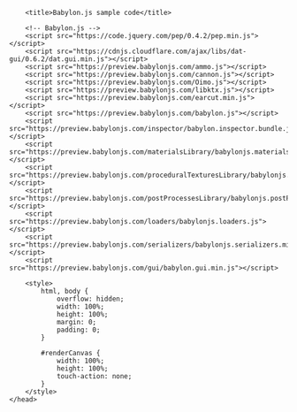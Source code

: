 <!DOCTYPE html>
<html>
    <head>
        <meta http-equiv="Content-Type" content="text/html; charset=utf-8" />

        <title>Babylon.js sample code</title>

        <!-- Babylon.js -->
        <script src="https://code.jquery.com/pep/0.4.2/pep.min.js"></script>
        <script src="https://cdnjs.cloudflare.com/ajax/libs/dat-gui/0.6.2/dat.gui.min.js"></script>
        <script src="https://preview.babylonjs.com/ammo.js"></script>
        <script src="https://preview.babylonjs.com/cannon.js"></script>
        <script src="https://preview.babylonjs.com/Oimo.js"></script>
        <script src="https://preview.babylonjs.com/libktx.js"></script>
        <script src="https://preview.babylonjs.com/earcut.min.js"></script>
        <script src="https://preview.babylonjs.com/babylon.js"></script>
        <script src="https://preview.babylonjs.com/inspector/babylon.inspector.bundle.js"></script>
        <script src="https://preview.babylonjs.com/materialsLibrary/babylonjs.materials.min.js"></script>
        <script src="https://preview.babylonjs.com/proceduralTexturesLibrary/babylonjs.proceduralTextures.min.js"></script>
        <script src="https://preview.babylonjs.com/postProcessesLibrary/babylonjs.postProcess.min.js"></script>
        <script src="https://preview.babylonjs.com/loaders/babylonjs.loaders.js"></script>
        <script src="https://preview.babylonjs.com/serializers/babylonjs.serializers.min.js"></script>
        <script src="https://preview.babylonjs.com/gui/babylon.gui.min.js"></script>

        <style>
            html, body {
                overflow: hidden;
                width: 100%;
                height: 100%;
                margin: 0;
                padding: 0;
            }

            #renderCanvas {
                width: 100%;
                height: 100%;
                touch-action: none;
            }
        </style>
    </head>
<body>
    <canvas id="renderCanvas"></canvas>
    <script>
        var canvas = document.getElementById("renderCanvas");

        var engine = null;
        var scene = null;
        var sceneToRender = null;
        var createDefaultEngine = function() { return new BABYLON.Engine(canvas, true, { preserveDrawingBuffer: true, stencil: true }); };
        var createScene = function () {
            // Playground needs to return at least an empty scene and default camera
            var scene = new BABYLON.Scene(engine);
            var camera = new BABYLON.FreeCamera("camera1", new BABYLON.Vector3(0, 5, -10), scene);
        
            // Async call
            BABYLON.SceneLoader.Append("https://www.babylonjs.com/Scenes/Espilit/",
                "Espilit.babylon", scene, async function () {
                   var xr = await scene.createDefaultXRExperienceAsync({floorMeshes: [scene.getMeshByName("Sols")]});
                });
        
            return scene;
        };
        
        engine = createDefaultEngine();
        if (!engine) throw 'engine should not be null.';
        scene = createScene();;
        sceneToRender = scene

        engine.runRenderLoop(function () {
            if (sceneToRender) {
                sceneToRender.render();
            }
        });

        // Resize
        window.addEventListener("resize", function () {
            engine.resize();
        });
    </script>
</body>
</html>
